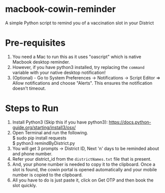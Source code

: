 # macbook-cowin-reminder
A simple Python script to remind you of a vaccination slot in your District

# Pre-requisites
1. You need a Mac to run this as it uses "oascript" which is native Macbook desktop reminder.
2. However, if you have python3 installed, try replacing the ```command``` variable with your native desktop notification!
3. (Optional) - Go to System Preferences -> Notifications -> Script Editor => Allow notifications and choose "Alerts". This ensures the notification doesn't timeout.

# Steps to Run
1. Install Python3 (Skip this if you have python3): <https://docs.python-guide.org/starting/install3/osx/>
2. Open Terminal and run the following.  
   $ sudo pip install requests  
   $ python3 remindByDistrict.py  
3. You will get 3 prompts -> District ID, Next 'n' days to be reminded about and phone number.
4. Refer your district_id from the ```districtNames.txt``` file that is present.
5. And, your phone number is needed to copy it to the clipboard. Once a slot is found, the cowin portal is opened automatically and your mobile number is copied to the clipboard.
6. All you have to do is just paste it, click on Get OTP and then book the slot quickly.
